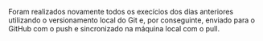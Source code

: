 Foram realizados novamente todos os execícios dos dias anteriores utilizando o versionamento local do Git e, por conseguinte, enviado para o GitHub com o push e sincronizado na máquina local com o pull.
